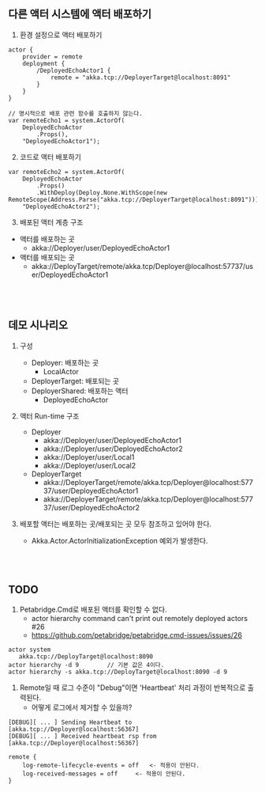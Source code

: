## 다른 액터 시스템에 액터 배포하기
1. 환경 설정으로 액터 배포하기
```
actor {
	provider = remote
	deployment {
		/DeployedEchoActor1 {
			remote = "akka.tcp://DeployerTarget@localhost:8091"
		}
	}
}

// 명시적으로 배포 관련 함수를 호출하지 않는다.
var remoteEcho1 = system.ActorOf(
	DeployedEchoActor
		.Props(), 
	"DeployedEchoActor1");
```

2. 코드로 액터 배포하기
```
var remoteEcho2 = system.ActorOf(
	DeployedEchoActor
		.Props()
		.WithDeploy(Deploy.None.WithScope(new RemoteScope(Address.Parse("akka.tcp://DeployerTarget@localhost:8091")))),
	"DeployedEchoActor2");
```

3. 배포된 액터 계층 구조
- 액터를 배포하는 곳
   - akka://Deployer/user/DeployedEchoActor1
- 액터를 배포되는 곳
  - akka://DeployTarget/remote/akka.tcp/Deployer@localhost:57737/user/DeployedEchoActor1
  
<br/>
<br/>

## 데모 시나리오
1. 구성
   - Deployer: 배포하는 곳
     - LocalActor
   - DeployerTarget: 배포되는 곳
   - DeployerShared: 배포하는 액터
     - DeployedEchoActor

1. 액터 Run-time 구조
   - Deployer
     - akka://Deployer/user/DeployedEchoActor1
     - akka://Deployer/user/DeployedEchoActor2
     - akka://Deployer/user/Local1
     - akka://Deployer/user/Local2
   - DeployerTarget
     - akka://DeployerTarget/remote/akka.tcp/Deployer@localhost:57737/user/DeployedEchoActor1
     - akka://DeployerTarget/remote/akka.tcp/Deployer@localhost:57737/user/DeployedEchoActor2

1. 배포할 액터는 배포하는 곳/배포되는 곳 모두 참조하고 있어야 한다.
   - Akka.Actor.ActorInitializationException 예외가 발생한다.


<br/>
<br/>

## TODO 
1. Petabridge.Cmd로 배포된 액터를 확인할 수 없다. 
   - actor hierarchy command can't print out remotely deployed actors #26
   - https://github.com/petabridge/petabridge.cmd-issues/issues/26
```
actor system
   akka.tcp://DeployTarget@localhost:8090
actor hierarchy -d 9		// 기본 값은 4이다.
actor hierarchy -s akka.tcp://DeployTarget@localhost:8090 -d 9
```

1. Remote일 때 로그 수준이 "Debug"이면 'Heartbeat' 처리 과정이 반복적으로 출력된다.
   - 어떻게 로그에서 제거할 수 있을까?
```
[DEBUG][ ... ] Sending Heartbeat to [akka.tcp://Deployer@localhost:56367]
[DEBUG][ ... ] Received heartbeat rsp from [akka.tcp://Deployer@localhost:56367]

remote {
	log-remote-lifecycle-events = off	<- 적용이 안된다.
	log-received-messages = off		<- 적용이 안된다.
}
